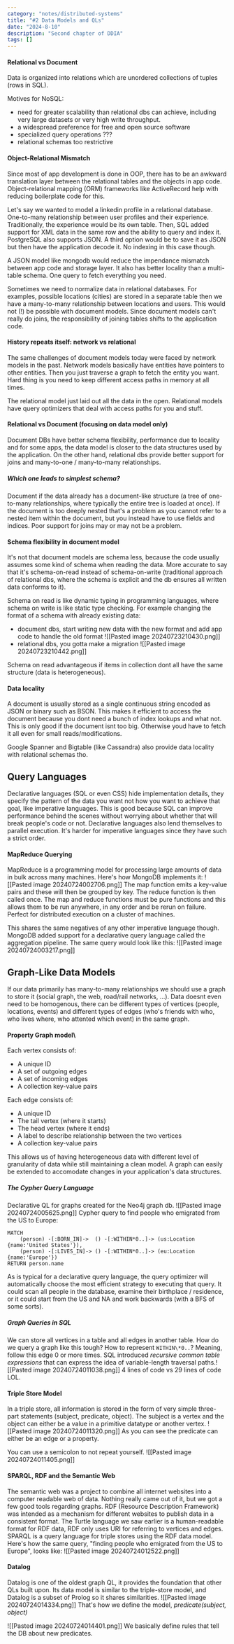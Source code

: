 ```yaml
---
category: "notes/distributed-systems"
title: "#2 Data Models and QLs"
date: "2024-8-10"
description: "Second chapter of DDIA"
tags: []
---
```

#### Relational vs Document 
Data is organized into relations which are unordered collections of tuples (rows in SQL).

Motives for NoSQL:
- need for greater scalability than relational dbs can achieve, including very large datasets or very high write throughput.
- a widespread preference for free and open source software
- specialized query operations ???
- relational schemas too restrictive

#### Object-Relational Mismatch
Since most of app development is done in OOP, there has to be an awkward translation layer between the relational tables and the objects in app code.
Object-relational mapping (ORM) frameworks like ActiveRecord help with reducing boilerplate code for this.

Let's say we wanted to model a linkedin profile in a relational database. One-to-many relationship between user profiles and their experience. 
Traditionally, the experience would be its own table. Then, SQL added support for XML data in the same row and the ability to query and index it. PostgreSQL also supports JSON.
A third option would be to save it as JSON but then have the application decode it. No indexing in this case though.

A JSON model like mongodb would reduce the impendance mismatch between app code and storage layer. It also has better locality than a multi-table schema. One query to fetch everything you need.

Sometimes we need to normalize data in relational databases. For examples, possible locations (cities) are stored in a separate table then we have a many-to-many relationship between locations and users.
This would not (!) be possible with document models. Since document models can't really do joins, the responsibility of joining tables shifts to the application code.

#### History repeats itself: network vs relational
The same challenges of document models today were faced by network models in the past. Network models basically have entities have pointers to other entities. Then you just traverse a graph to fetch the entity you want. Hard thing is you need to keep different access paths in memory at all times.

The relational model just laid out all the data in the open.
Relational models have query optimizers that deal with access paths for you and stuff.

#### Relational vs Document (focusing on data model only)
Document DBs have better schema flexibility, performance due to locality and for some apps, the data model is closer to the data structures used by the application.
On the other hand, relational dbs provide better support for joins and many-to-one / many-to-many relationships.


##### Which one leads to simplest schema?
Document if the data already has a document-like structure (a tree of one-to-many relationships, where typically the entire tree is loaded at once).
If the document is too deeply nested that's a problem as you cannot refer to a nested item within the document, but you instead have to use fields and indices.
Poor support for joins may or may not be a problem.

#### Schema flexibility in document model
It's not that document models are schema less, because the code usually assumes some kind of schema when reading the data. More accurate to say that it's schema-on-read instead of schema-on-write (traditional approach of relational dbs, where the schema is explicit and the db ensures all written data conforms to it).

Schema on read is like dynamic typing in programming languages, where schema on write is like static type checking.
For example changing the format of a schema with already existing data:
- document dbs, start writing new data with the new format and add app code to handle the old format
	![[Pasted image 20240723210430.png]]
- relational dbs, you gotta make a migration
	![[Pasted image 20240723210442.png]]

Schema on read advantageous if items in collection dont all have the same structure (data is heterogeneous).

#### Data locality
A document is usually stored as a single continuous string encoded as JSON or binary such as BSON. This makes it efficient to access the document because you dont need a bunch of index lookups and what not. This is only good if the document isnt too big. Otherwise youd have to fetch it all even for small reads/modifications.

Google Spanner and Bigtable (like Cassandra) also provide data locality with relational schemas tho.

## Query Languages
Declarative languages (SQL or even CSS) hide implementation details, they specify the pattern of the data you want not how you want to achieve that goal, like imperative languages.
This is good because SQL can improve performance behind the scenes without worrying about whether that will break people's code or not.
Declarative languages also lend themselves to parallel execution. It's harder for imperative languages since they have such a strict order.

#### MapReduce Querying
MapReduce is a programming model for processing large amounts of data in bulk across many machines.
Here's how MongoDB implements it:
![[Pasted image 20240724002706.png]]
The map function emits a key-value pairs and these will then be grouped by key.
The reduce function is then called once.
The map and reduce functions must be pure functions and this allows them to be run anywhere, in any order and be rerun on failure. Perfect for distributed execution on a cluster of machines.


This shares the same negatives of any other imperative language though. MongoDB added support for a declarative query language called the aggregation pipeline. The same query would look like this:
![[Pasted image 20240724003217.png]]

## Graph-Like Data Models
If our data primarily has many-to-many relationships we should use a graph to store it (social graph, the web, road/rail networks, ...). Data doesnt even need to be homogenous, there can be different types of vertices (people, locations, events) and different types of edges (who's friends with who, who lives where, who attented which event) in the same graph.

#### Property Graph model\
Each vertex consists of:
- A unique ID
- A set of outgoing edges
- A set of incoming edges
- A collection key-value pairs

Each edge consists of:
- A unique ID
- The tail vertex (where it starts)
- The head vertex (where it ends)
- A label to describe relationship between the two vertices
- A collection key-value pairs

This allows us of having heterogeneous data with different level of granularity of data while still maintaining a clean model. A graph can easily be extended to accomodate changes in your application's data structures.

##### The Cypher Query Language
Declarative QL for graphs created for the Neo4j graph db.
![[Pasted image 20240724005625.png]]
Cypher query to find people who emigrated from the US to Europe:
```
MATCH
	(person) -[:BORN_IN]->  () -[:WITHIN*0..]-> (us:Location {name:'United States'}),
	(person) -[:LIVES_IN]-> () -[:WITHIN*0..]-> (eu:Location {name:'Europe'}) 
RETURN person.name
```
As is typical for a declarative query language, the query optimizer will automatically choose the most efficient strategy to executing that query.
It could scan all people in the database, examine their birthplace / residence, or it could start from the US and NA and work backwards (with a BFS of some sorts).

##### Graph Queries in SQL
We can store all vertices in a table and all edges in another table. How do we query a graph like this tough? How to represent `WITHIN\*0..`?  Meaning, follow this edge 0 or more times. 
SQL introduced *recursive common table expressions* that can express the idea of variable-length traversal paths.![[Pasted image 20240724011038.png]]
4 lines of code vs 29 lines of code LOL.
#### Triple Store Model
In a triple store, all information is stored in the form of very simple three-part statements (subject, predicate, object). The subject is a vertex and the object can either be a value in a primitive datatype or another vertex. 
![[Pasted image 20240724011320.png]]
As you can see the predicate can either be an edge or a property.

You can use a semicolon to not repeat yourself.
![[Pasted image 20240724011405.png]]


#### SPARQL, RDF and the Semantic Web
The semantic web was a project to combine all internet websites into a computer readable web of data. Nothing really came out of it, but we got a few good tools regarding graphs.
RDF (Resource Description Framework) was intended as a mechanism for different websites to publish data in a consistent format.
The Turtle language we saw earlier is a human-readable format for RDF data, RDF only uses URI for referring to vertices and edges.
SPARQL is a query language for triple stores using the RDF data model. 
Here's how the same query, "finding people who emigrated from the US to Europe", looks like:
![[Pasted image 20240724012522.png]]

#### Datalog
Datalog is one of the oldest graph QL, it provides the foundation that other QLs built upon.
Its data model is similar to the triple-store model, and Datalog is a subset of Prolog so it shares similarities.
![[Pasted image 20240724014334.png]]
That's how we define the model, *predicate(subject, object)*


![[Pasted image 20240724014401.png]]
We basically define rules that tell the DB about new predicates. 